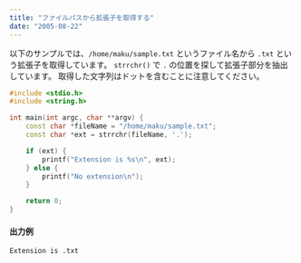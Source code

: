 ```yaml
---
title: "ファイルパスから拡張子を取得する"
date: "2005-08-22"
---
```


以下のサンプルでは、`/home/maku/sample.txt` というファイル名から `.txt` という拡張子を取得しています。
`strrchr()` で `.` の位置を探して拡張子部分を抽出しています。
取得した文字列はドットを含むことに注意してください。

~~~ cpp
#include <stdio.h>
#include <string.h>

int main(int argc, char **argv) {
    const char *fileName = "/home/maku/sample.txt";
    const char *ext = strrchr(fileName, '.');

    if (ext) {
        printf("Extension is %s\n", ext);
    } else {
        printf("No extension\n");
    }

    return 0;
}
~~~

#### 出力例

~~~
Extension is .txt
~~~

